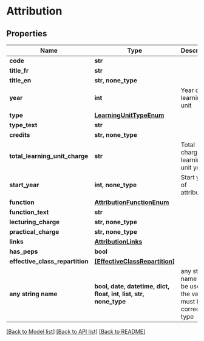 # Attribution


## Properties
Name | Type | Description | Notes
------------ | ------------- | ------------- | -------------
**code** | **str** |  | [optional] 
**title_fr** | **str** |  | [optional] 
**title_en** | **str, none_type** |  | [optional] 
**year** | **int** | Year of learning unit | [optional] 
**type** | [**LearningUnitTypeEnum**](LearningUnitTypeEnum.md) |  | [optional] 
**type_text** | **str** |  | [optional] 
**credits** | **str, none_type** |  | [optional] 
**total_learning_unit_charge** | **str** | Total charge for learning unit year | [optional] 
**start_year** | **int, none_type** | Start year of attribution | [optional] 
**function** | [**AttributionFunctionEnum**](AttributionFunctionEnum.md) |  | [optional] 
**function_text** | **str** |  | [optional] 
**lecturing_charge** | **str, none_type** |  | [optional] 
**practical_charge** | **str, none_type** |  | [optional] 
**links** | [**AttributionLinks**](AttributionLinks.md) |  | [optional] 
**has_peps** | **bool** |  | [optional] 
**effective_class_repartition** | [**[EffectiveClassRepartition]**](EffectiveClassRepartition.md) |  | [optional] 
**any string name** | **bool, date, datetime, dict, float, int, list, str, none_type** | any string name can be used but the value must be the correct type | [optional]

[[Back to Model list]](../README.md#documentation-for-models) [[Back to API list]](../README.md#documentation-for-api-endpoints) [[Back to README]](../README.md)


